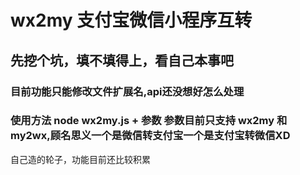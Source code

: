 # wx2my 支付宝微信小程序互转
## 先挖个坑，填不填得上，看自己本事吧
### 目前功能只能修改文件扩展名,api还没想好怎么处理
### 使用方法 node wx2my.js + 参数  参数目前只支持 wx2my 和 my2wx,顾名思义一个是微信转支付宝一个是支付宝转微信XD
自己造的轮子，功能目前还比较积累
